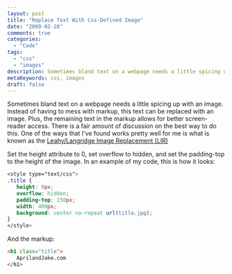 ```yaml
---
layout: post
title: "Replace Text With Css-Defined Image"
date: "2009-02-28"
comments: true
categories:
  - "Code"
tags:
  - "css"
  - "images"
description: Sometimes bland text on a webpage needs a little spicing up with an image.  Instead of having to mess with markup, this text can be replaced with an image. 
metaKeywords: css, images
draft: false
---
```


Sometimes bland text on a webpage needs a little spicing up with an image.  Instead of having to mess with markup, this text can be replaced with an image.  Plus, the remaining text in the markup allows for better screen-reader access.  There is a fair amount of discussion on the best way to do this.  One of the ways that I've found works pretty well for me is what is known as the <a href="http://stopdesign.com/archive/2003/03/07/replace-text.html#notes">Leahy/Langridge Image Replacement (LIR)</a>

<!--more-->

Set the height attribute to 0, set overflow to hidden, and set the padding-top to the height of the image.  In an example of my code, this is how it looks:

```css
<style type="text/css">
.title {
   height: 0px;
   overflow: hidden;
   padding-top: 150px;
   width: 400px;
   background: center no-repeat url(title.jpg);
}
</style>
```

And the markup:

```html
<h1 class="title">
   AprilandJake.com
</h1>
```
  
